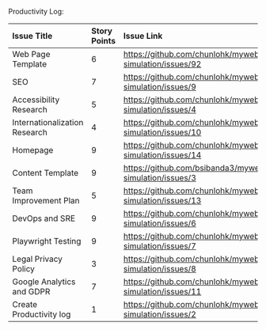 Productivity Log:

| Issue Title                   | Story Points | Issue Link                                                  | Status   | Assigned To      | Assigned On | Completed On | Category    | Status Notes |
|:------------------------------|:-------------|:------------------------------------------------------------|:---------|:-----------------|:------------|:-------------|:------------|:-------------|
| Web Page Template             | 6            | https://github.com/chunlohk/mywebclass-simulation/issues/92 | Complete | Chun             | 03/20       | 03/22        | Feature     |              |
| SEO                           | 7            | https://github.com/chunlohk/mywebclass-simulation/issues/9  | Complete | Brandon          | 03/20       | 03/22        | Feature     |              |
| Accessibility Research        | 5            | https://github.com/chunlohk/mywebclass-simulation/issues/4  | Complete | Chun and Brandon | 03/20       | 03/26        | Docs        |              |
| Internationalization Research | 4            | https://github.com/chunlohk/mywebclass-simulation/issues/10 | Complete | Chun and Brandon | 03/20       | 03/22        | Docs        |              |
| Homepage                      | 9            | https://github.com/chunlohk/mywebclass-simulation/issues/14 | Complete | Chun             | 03/20       | 03/22        | Feature     |              |
| Content Template              | 9            | https://github.com/bsibanda3/mywebclass-simulation/issues/3 | Complete | Chun             | 03/20       | 03/24        | Feature     |              |
| Team Improvement Plan         | 5            | https://github.com/chunlohk/mywebclass-simulation/issues/13 | Complete | Brandon          | 03/20       | 03/24        | Docs        |              |
| DevOps and SRE                | 9            | https://github.com/chunlohk/mywebclass-simulation/issues/6  | Complete | Brandon          | 03/20       | 03/25        | DevOps Task |              |
| Playwright Testing            | 9            | https://github.com/chunlohk/mywebclass-simulation/issues/7  | Complete | Chun and Brandon | 03/20       | 03/25        | Feature     |              |
| Legal Privacy Policy          | 3            | https://github.com/chunlohk/mywebclass-simulation/issues/8  | Complete | Brandon          | 03/20       | 03/20        | Docs        |              |
| Google Analytics and GDPR     | 7            | https://github.com/chunlohk/mywebclass-simulation/issues/11 | Complete | Brandon          | 03/20       | 03/22        | Docs        |              |
| Create Productivity log       | 1            | https://github.com/chunlohk/mywebclass-simulation/issues/2  | Complete | Brandon          | 03/20       | 03/20        | Docs        |              |


